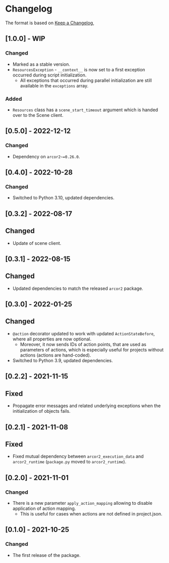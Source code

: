 # Changelog

The format is based on [Keep a Changelog](https://keepachangelog.com/en/1.0.0/),

## [1.0.0] - WIP

### Changed

- Marked as a stable version.
- `ResourcesException` - `__context__` is now set to a first exception occurred during script initialization.
  - All exceptions that occurred during parallel initialization are still available in the `exceptions` array.

### Added

- `Resources` class has a `scene_start_timeout` argument which is handed over to the Scene client.

## [0.5.0] - 2022-12-12

### Changed

- Dependency on `arcor2~=0.26.0`.

## [0.4.0] - 2022-10-28

### Changed

- Switched to Python 3.10, updated dependencies.

## [0.3.2] - 2022-08-17

## Changed

- Update of scene client.

## [0.3.1] - 2022-08-15

## Changed

- Updated dependencies to match the released `arcor2` package.

## [0.3.0] - 2022-01-25

## Changed

- `@action` decorator updated to work with updated `ActionStateBefore`, where all properties are now optional.
  - Moreover, it now sends IDs of action points, that are used as parameters of actions, which is especially useful for projects without actions (actions are hand-coded).
- Switched to Python 3.9, updated dependencies.

## [0.2.2] - 2021-11-15

## Fixed

- Propagate error messages and related underlying exceptions when the initialization of objects fails.

## [0.2.1] - 2021-11-08

## Fixed

- Fixed mutual dependency between `arcor2_execution_data` and `arcor2_runtime` (`package.py` moved to `arcor2_runtime`).

## [0.2.0] - 2021-11-01
### Changed
- There is a new parameter `apply_action_mapping` allowing to disable application of action mapping.
    - This is useful for cases when actions are not defined in project.json.

## [0.1.0] - 2021-10-25
### Changed
- The first release of the package.
